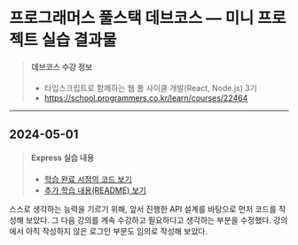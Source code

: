 # 프로그래머스 풀스택 데브코스 — 미니 프로젝트 실습 결과물

> #### 데브코스 수강 정보
>
> * 타입스크립트로 함께하는 웹 풀 사이클 개발(React, Node.js) 3기
> * https://school.programmers.co.kr/learn/courses/22464

---

## 2024-05-01

> #### Express 실습 내용
>
> * [학습 완료 시점의 코드 보기](https://github.com/yejunian/devcourse-node-base/tree/963545ed21fd372a8ff40f3226e3848f485051b5)
> * [추가 학습 내용(README) 보기](https://github.com/yejunian/devcourse-node-base/blob/963545ed21fd372a8ff40f3226e3848f485051b5/README.md#2024-05-01)

스스로 생각하는 능력을 기르기 위해, 앞서 진행한 API 설계를 바탕으로 먼저 코드를 작성해 보았다. 그 다음 강의를 계속 수강하고 필요하다고 생각하는 부분을 수정했다. 강의에서 아직 작성하지 않은 로그인 부분도 임의로 작성해 보았다.

